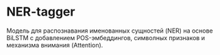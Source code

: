 # NER-tagger
Модель для распознавания именованных сущностей (NER) на основе BiLSTM с добавлением POS-эмбеддингов, символных признаков и механизма внимания (Attention).

